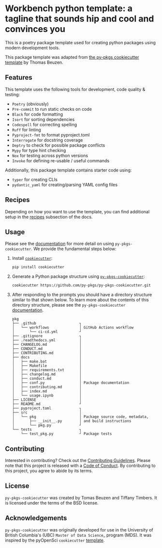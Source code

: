 # Workbench python template: a tagline that sounds hip and cool and convinces you

<!--
[![Documentation Status](https://readthedocs.org/projects/py-pkgs-cookiecutter/badge/?version=latest)](https://py-pkgs-cookiecutter.readthedocs.io/en/latest/)
![tests](https://github.com/py-pkgs/py-pkgs-cookiecutter/workflows/test/badge.svg)
[![release](https://img.shields.io/github/release/py-pkgs/py-pkgs-cookiecutter.svg)](https://github.com/py-pkgs/py-pkgs-cookiecutter/releases)
[![python](https://img.shields.io/badge/python-%5E3.8-blue)]()
[![os](https://img.shields.io/badge/OS-Ubuntu%2C%20Mac%2C%20Windows-purple)]()
-->

This is a poetry package template used for creating python packages using modern development tools.

This package template was adapted from [the py-pkgs cookiecutter template](https://py-pkgs-cookiecutter.readthedocs.io/en/latest/) by Thomas Beuzen.

## Features

This template uses the following tools for development, code quality & testing:

- `Poetry` (obviously)
- `Pre-commit` to run static checks on code
- `Black` for code formatting
- `Isort` for sorting dependencies
- `Codespell` for correcting spelling
- `Ruff` for linting
- `Pyproject-fmt` to format pyproject.toml
- `Interrogate` for docstring coverage
- `Deptry` to check for possible package conflicts
- `Mypy` for type hint checking
- `Nox` for testing across python versions
- `Invoke` for defining re-usable / useful commands

Additionally, this package template contains starter code using:

- `typer` for creating CLIs
- `pydantic_yaml` for creating/parsing YAML config files

## Recipes

Depending on how you want to use the template, you can find additional setup in the [recipes](recipes/) subsection of the docs.

## Usage

Please see the [documentation](https://py-pkgs-cookiecutter.readthedocs.io/en/latest/) for more detail on using `py-pkgs-cookiecutter`. We provide the fundamental steps below:

1. Install [`cookiecutter`](https://cookiecutter.readthedocs.io/en/latest/):

    ```bash
    pip install cookiecutter
    ```

2. Generate a Python package structure using [`py-pkgs-cookiecutter`](https://github.com/py-pkgs/py-pkgs-cookiecutter):

    ```bash
    cookiecutter https://github.com/py-pkgs/py-pkgs-cookiecutter.git
    ```

3. After responding to the prompts you should have a directory structure similar to that shown below. To learn more about the contents of this directory structure, please see the `py-pkgs-cookiecutter` [documentation](https://py-pkgs-cookiecutter.readthedocs.io/en/latest/).

    ```text
    pkg
    ├── .github                    ┐
    │   └── workflows              │ GitHub Actions workflow
    │       └── ci-cd.yml          ┘
    ├── .gitignore                 ┐
    ├── .readthedocs.yml           │
    ├── CHANGELOG.md               │
    ├── CONDUCT.md                 │
    ├── CONTRIBUTING.md            │
    ├── docs                       │
    │   ├── make.bat               │
    │   ├── Makefile               │
    │   ├── requirements.txt       │
    │   ├── changelog.md           │
    │   ├── conduct.md             │
    │   ├── conf.py                │ Package documentation
    │   ├── contributing.md        │
    │   ├── index.md               │
    │   └── usage.ipynb            │
    ├── LICENSE                    │
    ├── README.md                  ┘
    ├── pyproject.toml             ┐
    ├── src                        │
    │   └── pkg                    │ Package source code, metadata,
    │       ├── __init__.py        │ and build instructions
    │       └── pkg.py             ┘
    └── tests                      ┐
        └── test_pkg.py            ┘ Package tests
    ```

## Contributing

Interested in contributing? Check out the [Contributing Guidelines](https://py-pkgs-cookiecutter.readthedocs.io/en/latest/contributing.html). Please note that this project is released with a [Code of Conduct](https://py-pkgs-cookiecutter.readthedocs.io/en/latest/conduct.html). By contributing to this project, you agree to abide by its terms.

## License

`py-pkgs-cookiecutter` was created by Tomas Beuzen and Tiffany Timbers. It is licensed under the terms of the BSD license.

## Acknowledgements

`py-pkgs-cookiecutter` was originally developed for use in the University of British Columbia's (UBC) `Master of Data Science`_ program (MDS). It was inspired by the pyOpenSci `cookiecutter` [template](https://github.com/pyOpenSci/cookiecutter-pyopensci).
